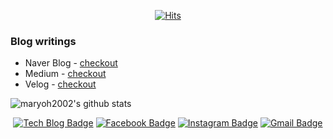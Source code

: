 <div align=center>

[![Hits](https://hits.seeyoufarm.com/api/count/incr/badge.svg?url=https%3A%2F%2Fgithub.com%2Fmaryoh2003)](https://hits.seeyoufarm.com)

</div>

### Blog writings
- Naver Blog - [checkout](https://blog.naver.com/maryoh2002)
- Medium - [checkout](https://medium.com/@maryoh2002)
- Velog - [checkout](https://https://velog.io/@maryoh2003)

![maryoh2002's github stats](https://github-readme-stats.vercel.app/api?username=maryoh2003&theme=dracula&show_icons=true)

<div align=center>
  
[![Tech Blog Badge](http://img.shields.io/badge/-Tech%20blog-black?style=flat-square&logo=github&link=https://maryoh2003.github.io/maryoh.github.io/)](https://maryoh2003.github.io/maryoh.github.io/) 
[![Facebook Badge](https://img.shields.io/badge/-Facebook-1877f2?style=flat-square&logo=facebook&logoColor=white&link=https://www.facebook.com/profile.php?id=100036020954491)](https://www.facebook.com/profile.php?id=100036020954491) 
[![Instagram Badge](https://img.shields.io/badge/-Instagram-dd2a7b?style=flat-square&logo=instagram&logoColor=white&link=https://www.instagram.com/0_haribro/?hl=ko)](https://www.instagram.com/0_haribro/?hl=ko) 
[![Gmail Badge](https://img.shields.io/badge/-Gmail-d14836?style=flat-square&logo=Gmail&logoColor=white&link=mailto:haribro2003@gmail.com)](mailto:haribro2003@gmail.com)
</div>

